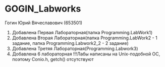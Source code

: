 # GOGIN_Labworks
Гогин Юрий Вячеславович
(653501)
1) Добавлена Первая Лабораторная(папка Programming.LabWork1)
2) Добавлена Вторая Лабораторная(папка Programming.LabWork2 - 1 задание, папка Programming.Labwork2_2 - 2 задание)
3) Добавлена Третяя Лабораторная(Programming.Labwork3)
4) Добавлена 6 лабораторная
!!!Лабы написаны на Unix-подобной ОС, поэтому Conio.h, getch() отсутствуют 
